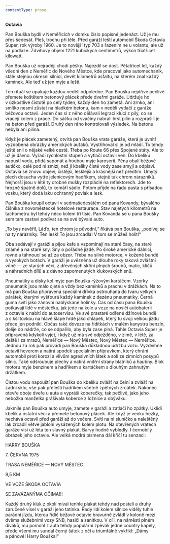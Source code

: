 ```yaml
---
contentType: prose
---
```


<section>

**Octavia**

Pan Bouška bydlí v Neměřicích v domku číslo popisné jedenáct. Už je mu přes šedesát. Pleš, trochu při těle. Před garáží leští automobil Škoda Octavia Super, rok výroby 1960. Je to novější typ 703 s řazením ne u volantu, ale už na podlaze. Zdvihový objem 1221 kubických centimetrů, výkon třiatřicet kilowatt.

Pan Bouška už nejraději chodí pěšky. Najezdil se dost. Pětatřicet let, každý všední den z Neměřic do Nového Městce, kde pracoval jako automechanik, stále stejnou okresní silnicí, devět kilometrů asfaltu, na kterém znal každý kamínek. Ale teď už jen myje a leští.

Ten rituál se opakuje každou neděli odpoledne. Pan Bouška nejdříve pečlivě přemete koštětem betonový plácek přede dveřmi garáže. Udržuje ho v úzkostlivé čistotě po celý týden, každý den ho zametá. Ani zrnko, ani smítko nesmí zůstat na hladkém betonu, kam v neděli vytlačí z garáže béžovou octavii. Jeden čas si z něho dělávali legraci kluci z pily, co se vracejí kolem z práce. Do sáčku od svačiny nabrali hrst pilin a rozprášili je na beton před garáží. Druhý den ráno kontrolovali výsledek. Na betonu nebyla ani pilina.

Když je plácek zametený, otvírá pan Bouška vrata garáže, která je uvnitř vyzdobená obrázky amerických auťáků. Vystřihoval si je od mládí. To tehdy ještě snil o nějaké velké cestě. Třeba po Route 66 přes Spojené státy. Ale to už je dávno. Vyřadí rychlostní stupeň a vytlačí octavii ven. Do kbelíku napustí vodu, přidá saponát a houbou myje karoserii. Pěna obalí béžové autíčko, celé pod ní zmizí, než ji kbelíky čisté vody zase smyjí a odplaví. Octavia se znovu objeví, čistější, lesklejší a krásnější než předtím. Umytý plech dosucha vytře jelenicovým hadříkem, stejně tak chrom nárazníků. Nejhorší jsou v létě ty drobné mušky rozpláclé na reflektorech. Jde to hrozně špatně dolů, to komáří sádlo. Potom přijde na řadu pasta s přísadou vosku, který dodá laku ochranný povlak a lesk.

Pan Bouška koupil octavii v sedmašedesátém od pana Kovandy, bývalého číšníka z novoměstecké hotelové restaurace. Stav najetých kilometrů na tachometru byl tehdy něco kolem tří tisíc. Pan Kovanda se u pana Boušky sem tam zastaví podívat se na své bývalé auto.

„To bys nevěřil, Láďo, ten chrom je původní,“ říkává pan Bouška, „podívej se na ty nárazníky. Ten lesk! To jsou zrcadla! V tom se můžeš holit!“

Oba sedávají v garáži a pijou kafe a vzpomínají na staré časy, na staré známé a na staré sny. Sny o pořádné jízdě. Po široké americké dálnici, rovné a táhnoucí se až za obzor. Třeba na silné motorce, v kožené bundě a vysokých botách. V garáži je uvězněná už dlouhé roky taková zvláštní vůně — ze starých věcí, z dřevěných skříní plných šroubů, matic, klíčů a náhradních dílů a z dávno zapomenutých klukovských snů.

Pneumatiky a disky kol myje pan Bouška rýžovým kartáčem. Vzorky pneumatik jsou málo ojeté a vždy bez kamínků a prachu v drážkách. Na to má pan Bouška připravená speciální dřívka ostrouhaná do tvaru velkých párátek, kterými vyšťourá každý kamínek z dezénu pneumatiky. Černá guma svítí jako zánovní nablýskané holínky. Čas od času pana Boušku potkávají lidé v městečku, jak jede na kole a veze na nosiči autobaterii z octavie k nabití do autoservisu. Ve své prastaré odřené džínové bundě a s kšiltovkou na hlavě šlape hrdě jako chlápek, který tu svoji velkou jízdu přece jen podnikl. Občas také doveze na řídítkách v malém kanystru benzín, dolije do nádrže, co se odpařilo, aby byla zase plná. Tahle Octavia Super je připravená kdykoli vyjet, i když už má své odježděno, v zimě, v létě, za deště i za mrazů, Neměřice — Nový Městec, Nový Městec — Neměřice. Jednou za rok pak provádí pan Bouška důkladnou údržbu vozu. Vyzdvihne octavii heverem a natírá spodek speciálním přípravkem, který chrání automobil proti korozi a vlivům agresivních látek a soli ze zimních posypů silnic. Také odšroubuje plechy a natírá vnitřní strany blatníků a haubny. Blok motoru myje benzínem a hadříkem a kartáčkem s dlouhým zahnutým držátkem.

Čistou vodu napouští pan Bouška do kbelíku zvlášť na čelní a zvlášť na zadní sklo, vše pak přeleští hadříkem včetně zpětných zrcátek. Nakonec otevře oboje dveře u auta a vypráší koberečky, tak pečlivě, jako jeho nebožka manželka prášívala koberce z ložnice a obýváku.

Jakmile pan Bouška auto umyje, zamete v garáži a zatlačí ho zpátky. Uklidí kbelík a ostatní věci a přemete betonový plácek. Ale když je venku hezky, nechává octavii před garáží až do večera. Svítí na ni sluníčko a naleštěný lak zrcadlí větve jabloní vysázených kolem plotu. Na otevřených vratech garáže visí už léta ten slavný plakát. Barvy hodně vybledly. I černobílý obrázek jeho octavie. Ale velká modrá písmena dál křičí tu senzaci:

HARRY BOUŠKA

7\. ČERVNA 1975

TRASA NEMĚŘICE — NOVÝ MĚSTEC

9,5 KM

VE VOZE ŠKODA OCTAVIA

SE ZAVÁZANÝMA OČIMA!!!

Každý druhý kluk z okolí míval tenhle plakát tehdy nad postelí a druhý zaručeně visel v garáži jeho tatínka. Řady lidí kolem silnice viděly tuhle parádní jízdu, kterou řidič béžové octavie bravurně zvládl v koloně mezi dvěma služebními vozy SNB, hasiči a sanitkou. V cíli, na náměstí plném diváků, mu pomohl z auta tehdy populární zpěvák jedné country kapely, přede všemi mu sundal černý šátek z očí a triumfálně vykřikl: „Dámy a pánové! Harry Bouška!“

</section>
